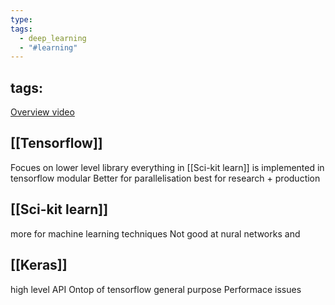 ```yaml
---
type: 
tags:
  - deep_learning
  - "#learning"
---
```


tags:
---

[Overview video](https://www.youtube.com/watch?v=MDP9FfsNx60)
## [[Tensorflow]]

Focues on 
lower level library 
everything in [[Sci-kit learn]] is implemented in tensorflow
modular
Better for parallelisation
best for research + production
## [[Sci-kit learn]]

more for machine learning techniques
Not good at nural networks and 

## [[Keras]]

high level API
Ontop of tensorflow
general purpose
Performace issues


